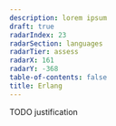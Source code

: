 ```yaml
---
description: lorem ipsum
draft: true
radarIndex: 23
radarSection: languages
radarTier: assess
radarX: 161
radarY: -368
table-of-contents: false
title: Erlang
---
```


TODO justification
